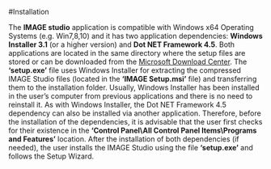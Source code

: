#Installation

The **IMAGE studio** application is compatible with Windows x64 Operating Systems (e.g. Win7,8,10) and it has two application dependencies: **Windows Installer 3.1** (or a higher version) and **Dot NET Framework 4.5**. Both applications are located in the same directory where the setup files are stored or can be downloaded from the [Microsoft Download Center].
The **‘setup.exe’** file uses Windows Installer for extracting the compressed IMAGE Studio files (located in the **‘IMAGE Setup.msi’** file) and transferring them to the installation folder. Usually, Windows Installer has been installed in the user’s computer from previous applications and there is no need to reinstall it. As with Windows Installer, the Dot NET Framework 4.5 dependency can also be installed via another application. 
Therefore, before the installation of the dependencies, it is advisable that the user first checks for their existence in the **‘Control Panel\All Control Panel Items\Programs and Features’** location.
After the installation of both dependencies (if needed), the user installs the IMAGE Studio using the file **‘setup.exe’** and follows the Setup Wizard.

[Microsoft Download Center]: http://www.microsoft.com/en-gb/download/default.aspx